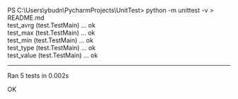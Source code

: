 PS C:\Users\ybudn\PycharmProjects\UnitTest> python -m unittest -v > README.md  
test_avrg (test.TestMain) ... ok  
test_max (test.TestMain) ... ok  
test_min (test.TestMain) ... ok  
test_type (test.TestMain) ... ok  
test_value (test.TestMain) ... ok  

----------------------------------------------------------------------
Ran 5 tests in 0.002s  
  
OK  
